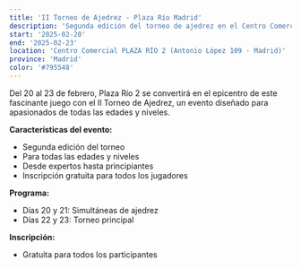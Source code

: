 ```yaml
---
title: 'II Torneo de Ajedrez - Plaza Río Madrid'
description: 'Segunda edición del torneo de ajedrez en el Centro Comercial Plaza Río 2 de Madrid.'
start: '2025-02-20'
end: '2025-02-23'
location: 'Centro Comercial PLAZA RÍO 2 (Antonio López 109 · Madrid)'
province: 'Madrid'
color: '#795548'
---
```


Del 20 al 23 de febrero, Plaza Río 2 se convertirá en el epicentro de este fascinante juego con el II Torneo de Ajedrez, un evento diseñado para apasionados de todas las edades y niveles.

**Características del evento:**
- Segunda edición del torneo
- Para todas las edades y niveles
- Desde expertos hasta principiantes
- Inscripción gratuita para todos los jugadores

**Programa:**
- Días 20 y 21: Simultáneas de ajedrez
- Días 22 y 23: Torneo principal

**Inscripción:**
- Gratuita para todos los participantes
